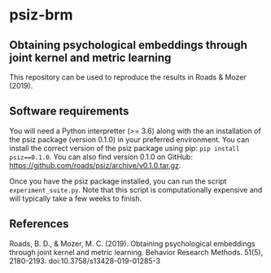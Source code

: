 # psiz-brm
## Obtaining psychological embeddings through joint kernel and metric learning

This repository can be used to reproduce the results in Roads & Mozer (2019).

## Software requirements
You will need a Python interpretter (>= 3.6) along with the an installation of the psiz package (version 0.1.0) in your preferred environment. You can install the correct version of the psiz package using pip: `pip install psiz==0.1.0`. You can also find version 0.1.0 on GitHub: https://github.com/roads/psiz/archive/v0.1.0.tar.gz.

Once you have the psiz package installed, you can run the script `experiment_suite.py`. Note that this script is computationally expensive and will typically take a few weeks to finish.

## References
Roads, B. D., & Mozer, M. C. (2019). Obtaining psychological embeddings through joint kernel and metric learning. Behavior Research Methods. 51(5), 2180-2193. doi:10.3758/s13428-019-01285-3
